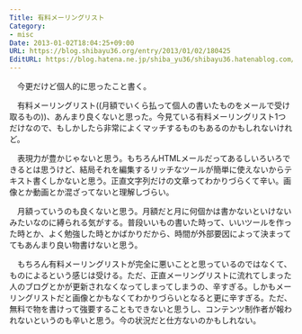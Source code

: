 ```yaml
---
Title: 有料メーリングリスト
Category:
- misc
Date: 2013-01-02T18:04:25+09:00
URL: https://blog.shibayu36.org/entry/2013/01/02/180425
EditURL: https://blog.hatena.ne.jp/shiba_yu36/shibayu36.hatenablog.com/atom/entry/12704830469097295074
---
```


　今更だけど個人的に思ったこと書く。

　有料メーリングリスト((月額でいくら払って個人の書いたものをメールで受け取るもの))、あんまり良くないと思った。今見ている有料メーリングリスト1つだけなので、もしかしたら非常によくマッチするものもあるのかもしれないけれど。

　表現力が豊かじゃないと思う。もちろんHTMLメールだってあるしいろいろできるとは思うけど、結局それを編集するリッチなツールが簡単に使えないからテキスト書くしかないと思う。正直文字列だけの文章ってわかりづらくて辛い。画像とか動画とか混ざってないと理解しづらい。

　月額っていうのも良くないと思う。月額だと月に何個かは書かないといけないみたいなのに縛られる気がする。普段いいもの書いた時って、いいツールを作った時とか、よく勉強した時とかばかりだから、時間が外部要因によって決まっててもあんまり良い物書けないと思う。

　もちろん有料メーリングリストが完全に悪いことと思っているのではなくて、ものによるという感じは受ける。ただ、正直メーリングリストに流れてしまった人のブログとかが更新されなくなってしまってしまうの、辛すぎる。しかもメーリングリストだと画像とかもなくてわかりづらいとなると更に辛すぎる。ただ、無料で物を書けって強要することもできないと思うし、コンテンツ制作者が報われないというのも辛いと思う。今の状況だと仕方ないのかもしれない。
